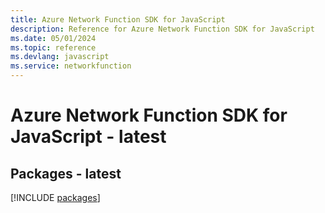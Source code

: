 ```yaml
---
title: Azure Network Function SDK for JavaScript
description: Reference for Azure Network Function SDK for JavaScript
ms.date: 05/01/2024
ms.topic: reference
ms.devlang: javascript
ms.service: networkfunction
---
```

# Azure Network Function SDK for JavaScript - latest
## Packages - latest
[!INCLUDE [packages](network-function-index.md)]